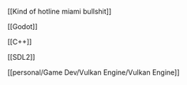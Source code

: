 [[Kind of hotline miami bullshit]]

[[Godot]]

[[C++]]

[[SDL2]]

[[personal/Game Dev/Vulkan Engine/Vulkan Engine]]